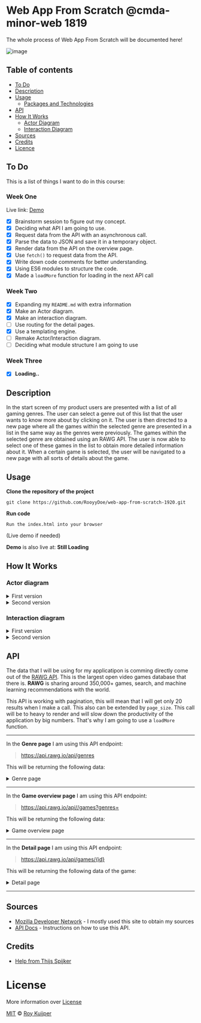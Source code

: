 # Web App From Scratch @cmda-minor-web 1819

The whole process of Web App From Scratch will be documented here!

![image](feest)

## Table of contents
* [To Do](#to-do-)
* [Description](#description-)
* [Usage](#usage)
  * [Packages and Technologies](#packages-and-technologies)
* [API](#api-)
* [How It Works](#how-it-works)
  * [Actor Diagram](#actor-diagram)
  * [Interaction Diagram](#interaction-diagram)
* [Sources](#sources)
* [Credits](#credits)
* [Licence](#licence)

## To Do

This is a list of things I want to do in this course:

### Week One

Live link: [Demo](https://rooyydoe.github.io/web-app-from-scratch-1920/week1/)

- [X] Brainstorm session to figure out my concept.
- [X] Deciding what API I am going to use.
- [X] Request data from the API with an asynchronous call.
- [X] Parse the data to JSON and save it in a temporary object.
- [X] Render data from the API on the overview page.
- [X] Use `fetch()` to request data from the API.
- [X] Write down code comments for better understanding.
- [X] Using ES6 modules to structure the code.
- [X] Made a `loadMore` function for loading in the next API call

### Week Two

- [X] Expanding my `README.md` with extra information
- [X] Make an Actor diagram.
- [X] Make an interaction diagram.
- [ ] Use routing for the detail pages.
- [X] Use a templating engine.
- [ ] Remake Actor/Interaction diagram.
- [ ] Deciding what module structure I am going to use 

### Week Three

- [X] **Loading..**

## Description

In the start screen of my product users are presented with a list of all gaming genres. The user can select a genre out of this list that the user wants to know more about by clicking on it. The user is then directed to a new page where all the games within the selected genre are presented in a list in the same way as the genres were previously. The games within the selected genre are obtained using an RAWG API. The user is now able to select one of these games in the list to obtain more detailed information about it. When a certain game is selected, the user will be navigated to a new page with all sorts of details about the game.

## Usage

**Clone the repository of the project**
```
git clone https://github.com/RooyyDoe/web-app-from-scratch-1920.git
```

**Run code**
```
Run the index.html into your browser
```

(Live demo if needed)

**Demo** is also live at: **Still Loading**

## How It Works

### Actor diagram

<details>
 <summary>First version</summary>
 <img width="934" alt="Schermafdruk 2020-02-10 17 37 53" src="https://user-images.githubusercontent.com/40355914/74169770-28807280-4c2c-11ea-8795-d72f0aa6b447.png">
</details>

<details> 
 <summary>Second version</summary>
 
 
 **Explained**
 
 It starts with opening the application, after this the user is going to route to one of the routing options. At first this will probably be the *Genre Overview Page*. When the user routes to `genre()` it runs the function `getGenres()` and it will look into the local storage if there is any available data that can be re-used. If not there will be a API request to the *RAWG API Database* and get the data asked for in return. This will also be saved in the `localStorage`. When this process is done it will send it back to the router that renders in the genre page.
 
**getGames Utils**

When the users are located on the *games page* they are able to filter and sort the games on how they like. When this happens the data will be manipulated with (Map, Filter or Reduce) and will return to the routes that renders in the new results to the *games page*. 

**Utils**

There are also standard Utils in the application that will be available on every page. this will be a `loadingState` and `Error Handling`. LoadingState will be used when the user is requesting a lot of data. The Error handling will be used when the user routes to a wrong `href` or the data is not available.
 

![7785f46af6744ec592ac6083a958f5f0](https://user-images.githubusercontent.com/40355914/74734687-5890cc80-524f-11ea-8b0a-aee6fa59e54f.png)

</details>



### Interaction diagram

<details>
 <summary>First version</summary>
 
 ![InteractionDiagram](https://user-images.githubusercontent.com/40355914/74184653-70f95980-4c47-11ea-8b5c-30951f68fae1.png)
 
</details>

<details>
 <summary>Second version</summary>
 
 ### **`Router.genres()`**
 
 
 ![011a26c5f1de65a07369a66c78e19683](https://user-images.githubusercontent.com/40355914/74739396-081e6c80-5259-11ea-9ce7-f85a8ae99f6c.png)
 
 ### **`Router.gameDetails()`**
 
 
 ![2810bb3c610093f7cd637c9278e9ac6f](https://user-images.githubusercontent.com/40355914/74739502-3ef48280-5259-11ea-877e-ef2738747582.png)
 
 ### **`Router.games()`**
 
  
  ![d53e82cf77e33e6d1d34783e4f6a8f87](https://user-images.githubusercontent.com/40355914/74739534-50d62580-5259-11ea-8d85-1a2b33e2042e.png)
 
</details>


## API

The data that I will be using for my applicatipon is comming directly come out of the [RAWG API](https://rawg.io/). This is the largest open video games database that there is. **RAWG** is sharing around 350,000+ games, search, and machine learning recommendations with the world.

This API is working with pagination, this will mean that I will get only 20 results when I make a call. This also can be extended by `page_size`. This call will be to heavy to render and will slow down the productivity of the application by big numbers. That's why I am going to use a `loadMore` function.

***

In the **Genre page** I am using this API endpoint: 

> https://api.rawg.io/api/genres

This will be returning the following data:

<details>
 <summary>Genre page</summary>
 
 ```javascript
 
 {
  "count": 0,
  "next": "http://example.com",
  "previous": "http://example.com",
  "results": [
    {
    "id": 0,
    "name": "string",
    "slug": "string",
    "games_count": 0,
    "image_background": "http://example.com"
    }
  ]
}
 
 ```
 
</details>

***

In the **Game overview page** I am using this API endpoint: 

> https://api.rawg.io/api//games?genres=<string>

This will be returning the following data:

<details>
 <summary>Game overview page</summary>
 
 ```javascript
 
 {
"count": 0,
"next": "http://example.com",
"previous": "http://example.com",
"results": [
    {
    "id": 0,
    "slug": "string",
    "name": "string",
    "released": "2020-02-10",
    "tba": true,
    "background_image": "http://example.com",
    "rating": 0,
    "rating_top": 0,
    "ratings": { },
    "ratings_count": 0,
    "reviews_text_count": "string",
    "added": 0,
    "added_by_status": { },
    "metacritic": 0,
    "playtime": 0,
    "suggestions_count": 0
    }
  ]
}
 
 ```
 
</details> 

***

In the **Detail page** I am using this API endpoint: 

> https://api.rawg.io/api/games/{id} 

This will be returning the following data of the game:

<details>
 <summary>Detail page</summary>
 
 ```javascript
 
 {
  "id": 0,
  "slug": "string",
  "name": "string",
  "name_original": "string",
  "description": "string",
  "metacritic": 0,
  "released": "2020-02-10",
  "tba": true,
  "updated": "2020-02-10T11:09:20Z",
  "background_image": "http://example.com",
  "background_image_additional": "string",
  "website": "http://example.com",
  "rating": 0,
  "rating_top": 0,
  "ratings": { },
  "reactions": { },
  "added": 0,
  "added_by_status": { },
  "playtime": 0,
  "screenshots_count": 0,
  "movies_count": 0,
  "creators_count": 0,
  "achievements_count": 0,
  "parent_achievements_count": "string",
  "reddit_url": "string",
  "reddit_name": "string",
  "reddit_description": "string",
  "reddit_logo": "http://example.com",
  "reddit_count": 0,
  "twitch_count": "string",
  "youtube_count": "string",
  "reviews_text_count": "string",
  "ratings_count": 0,
  "suggestions_count": 0,
  "alternative_names": [
  "string"
  ],
  "metacritic_url": "string",
  "parents_count": 0,
  "additions_count": 0,
  "game_series_count": 0
}
 
 ```
 
</details>

***



## Sources

* [Mozilla Developer Network](https://developer.mozilla.org/en-US/) - I mostly used this site to obtain my sources
* [API Docs](https://api.rawg.io/docs/) - Instructions on how to use this API.

## Credits

* [Help from Thijs Spijker](https://github.com/iSirThijs)

# License

More information over [License](https://help.github.com/en/articles/licensing-a-repository)

[MIT](https://github.com/RooyyDoe/web-app-from-scratch-1920/blob/master/LICENSE.txt) © [Roy Kuijper](https://github.com/RooyyDoe)



<!-- Add a link to your live demo in Github Pages 🌐-->

<!-- ☝️ replace this description with a description of your own work -->

<!-- replace the code in the /docs folder with your own, so you can showcase your work with GitHub Pages 🌍 -->

<!-- Add a nice poster image here at the end of the week, showing off your shiny frontend 📸 -->

<!-- Maybe a table of contents here? 📚 -->

<!-- How about a section that describes how to install this project? 🤓 -->

<!-- ...but how does one use this project? What are its features 🤔 -->

<!-- What external data source is featured in your project and what are its properties 🌠 -->

<!-- Maybe a checklist of done stuff and stuff still on your wishlist? ✅ -->

<!-- How about a license here? 📜 (or is it a licence?) 🤷 -->
